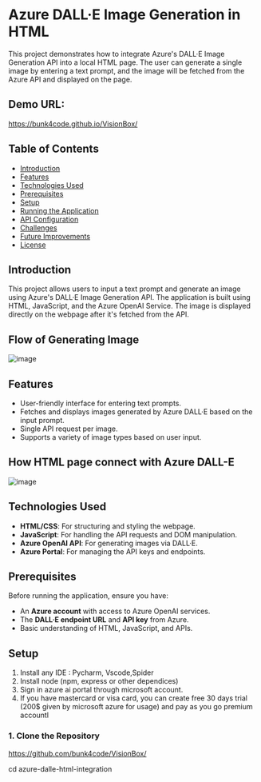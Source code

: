 # Azure DALL·E Image Generation in HTML

This project demonstrates how to integrate Azure's DALL·E Image Generation API into a local HTML page. The user can generate a single image by entering a text prompt, and the image will be fetched from the Azure API and displayed on the page.


## Demo URL:
https://bunk4code.github.io/VisionBox/


## Table of Contents
- [Introduction](#introduction)
- [Features](#features)
- [Technologies Used](#technologies-used)
- [Prerequisites](#prerequisites)
- [Setup](#setup)
- [Running the Application](#running-the-application)
- [API Configuration](#api-configuration)
- [Challenges](#challenges)
- [Future Improvements](#future-improvements)
- [License](#license)

## Introduction
This project allows users to input a text prompt and generate an image using Azure's DALL·E Image Generation API. The application is built using HTML, JavaScript, and the Azure OpenAI Service. The image is displayed directly on the webpage after it's fetched from the API.


## Flow of Generating Image
![image](https://github.com/user-attachments/assets/3d827f01-64eb-4e8b-8a23-e1071258145f)

## Features
- User-friendly interface for entering text prompts.
- Fetches and displays images generated by Azure DALL·E based on the input prompt.
- Single API request per image.
- Supports a variety of image types based on user input.

## How HTML page connect with Azure DALL-E
![image](https://github.com/user-attachments/assets/c7565b33-d9e8-4532-8767-7ab383ba69a4)

## Technologies Used
- **HTML/CSS**: For structuring and styling the webpage.
- **JavaScript**: For handling the API requests and DOM manipulation.
- **Azure OpenAI API**: For generating images via DALL·E.
- **Azure Portal**: For managing the API keys and endpoints.

## Prerequisites
Before running the application, ensure you have:
- An **Azure account** with access to Azure OpenAI services.
- The **DALL·E endpoint URL** and **API key** from Azure.
- Basic understanding of HTML, JavaScript, and APIs.

## Setup
1. Install any IDE : Pycharm, Vscode,Spider
2. Install node (npm, express or other dependices)
3. Sign in azure ai portal through microsoft account.
4. If you have mastercard or visa card, you can create free 30 days trial (200$ given by microsoft azure for usage) and pay as you go premium accountl
   

### 1. Clone the Repository
https://github.com/bunk4code/VisionBox/

cd azure-dalle-html-integration
